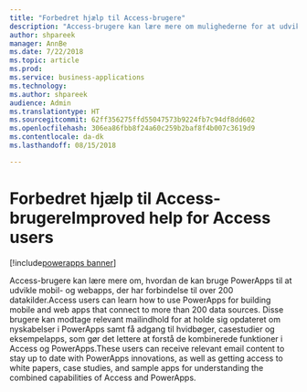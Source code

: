 ```yaml
---
title: "Forbedret hjælp til Access-brugere"
description: "Access-brugere kan lære mere om mulighederne for at udvikle apps med PowerApps"
author: shpareek
manager: AnnBe
ms.date: 7/22/2018
ms.topic: article
ms.prod: 
ms.service: business-applications
ms.technology: 
ms.author: shpareek
audience: Admin
ms.translationtype: HT
ms.sourcegitcommit: 62ff356275ffd55047573b9224fb7c94df8dd602
ms.openlocfilehash: 306ea86fbb8f24a60c259b2baf8f4b007c3619d9
ms.contentlocale: da-dk
ms.lasthandoff: 08/15/2018

---
```

# <a name="improved-help-for-access-users"></a><span data-ttu-id="c8599-103">Forbedret hjælp til Access-brugere</span><span class="sxs-lookup"><span data-stu-id="c8599-103">Improved help for Access users</span></span>

[!include[powerapps banner](../includes/powerapps.md)]




<span data-ttu-id="c8599-104">Access-brugere kan lære mere om, hvordan de kan bruge PowerApps til at udvikle mobil- og webapps, der har forbindelse til over 200 datakilder.</span><span class="sxs-lookup"><span data-stu-id="c8599-104">Access users can learn how to use PowerApps for building mobile and web apps that connect to more than 200 data sources.</span></span> <span data-ttu-id="c8599-105">Disse brugere kan modtage relevant mailindhold for at holde sig opdateret om nyskabelser i PowerApps samt få adgang til hvidbøger, casestudier og eksempelapps, som gør det lettere at forstå de kombinerede funktioner i Access og PowerApps.</span><span class="sxs-lookup"><span data-stu-id="c8599-105">These users can receive relevant email content to stay up to date with PowerApps innovations, as well as getting access to white papers, case studies, and sample apps for understanding the combined capabilities of Access and PowerApps.</span></span>

